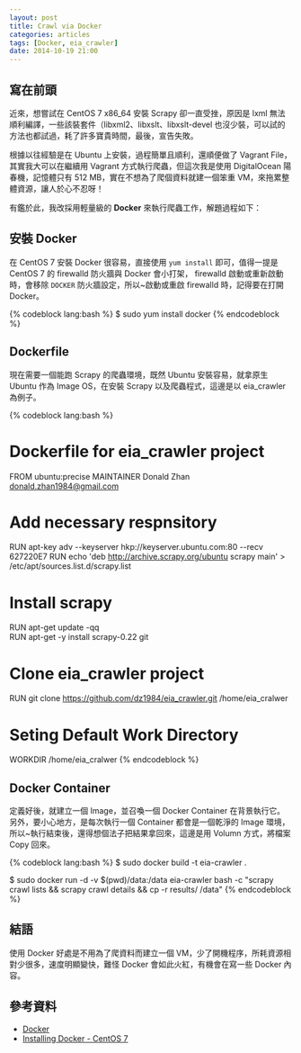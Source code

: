 ```yaml
---
layout: post
title: Crawl via Docker
categories: articles
tags: [Docker, eia_crawler]
date: 2014-10-19 21:00
---
```

## 寫在前頭

近來，想嘗試在 CentOS 7 x86_64 安裝 Scrapy 卻一直受挫，原因是 lxml 無法順利編譯，一些該裝套件（libxml2、libxslt、libxslt-devel 也沒少裝，可以試的方法也都試過，耗了許多寶貴時間，最後，宣告失敗。

根據以往經驗是在 Ubuntu 上安裝，過程簡單且順利，還順便做了 Vagrant File，其實我大可以在繼續用 Vagrant 方式執行爬蟲，但這次我是使用 DigitalOcean 陽春機，記憶體只有 512 MB，實在不想為了爬個資料就建一個笨重 VM，來拖累整體資源，讓人於心不忍呀！

有鑑於此，我改採用輕量級的 **Docker** 來執行爬蟲工作，解題過程如下：

## 安裝 Docker

在 CentOS 7 安裝 Docker 很容易，直接使用 ```yum install``` 即可，值得一提是 CentOS 7 的 firewalld 防火牆與 Docker 會小打架， firewalld 啟動或重新啟動時，會移除 ```DOCKER``` 防火牆設定，所以~啟動或重啟 firewalld 時，記得要在打開 Docker。

{% codeblock lang:bash %}
$ sudo yum install docker
{% endcodeblock %}

## Dockerfile

現在需要一個能跑 Scrapy 的爬蟲環境，既然 Ubuntu 安裝容易，就拿原生 Ubuntu 作為 Image OS，在安裝 Scrapy 以及爬蟲程式，這邊是以 eia_crawler 為例子。 

{% codeblock lang:bash %}
# Dockerfile for eia_crawler project 
 
FROM ubuntu:precise
MAINTAINER Donald Zhan <donald.zhan1984@gmail.com>
 
# Add necessary respnsitory
RUN apt-key adv --keyserver hkp://keyserver.ubuntu.com:80 --recv 627220E7
RUN echo 'deb http://archive.scrapy.org/ubuntu scrapy main' > /etc/apt/sources.list.d/scrapy.list
 
# Install scrapy
RUN apt-get update -qq  
RUN apt-get -y install scrapy-0.22 git
 
# Clone eia_crawler project
RUN git clone https://github.com/dz1984/eia_crawler.git /home/eia_cralwer
 
# Seting Default Work Directory
WORKDIR /home/eia_cralwer
{% endcodeblock %}

## Docker Container

定義好後，就建立一個 Image，並召喚一個 Docker Container 在背景執行它。另外，要小心地方，是每次執行一個 Container 都會是一個乾淨的 Image 環境，所以~執行結束後，還得想個法子把結果拿回來，這邊是用 Volumn 方式，將檔案 Copy 回來。

{% codeblock lang:bash %}
$ sudo docker build -t eia-crawler .

$ sudo docker run -d -v $(pwd)/data:/data eia-crawler bash -c "scrapy crawl lists && scrapy crawl details && cp -r results/ /data"
{% endcodeblock %}

## 結語

使用 Docker 好處是不用為了爬資料而建立一個 VM，少了開機程序，所耗資源相對少很多，速度明顯變快，難怪 Docker 會如此火紅，有機會在寫一些 Docker 內容。

## 參考資料
+ [Docker](https://www.docker.com)
+ [Installing Docker - CentOS 7](https://docs.docker.com/installation/centos/)